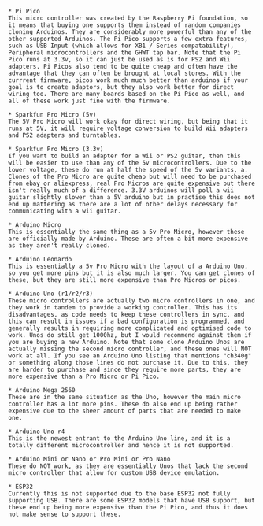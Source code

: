     * Pi Pico 
    This micro controller was created by the Raspberry Pi foundation, so it means that buying one supports them instead of random companies cloning Arduinos. They are considerably more powerful than any of the other supported Arduinos. The Pi Pico supports a few extra features, such as USB Input (which allows for XB1 / Series compatability), Peripheral microcontrollers and the GHWT tap bar. Note that the Pi Pico runs at 3.3v, so it can just be used as is for PS2 and Wii adapters. Pi Picos also tend to be quite cheap and often have the advantage that they can often be brought at local stores. With the currrent firmware, picos work much much better than arduinos if your goal is to create adaptors, but they also work better for direct wiring too. There are many boards based on the Pi Pico as well, and all of these work just fine with the firmware.

    * Sparkfun Pro Micro (5v)
    The 5V Pro Micro will work okay for direct wiring, but being that it runs at 5V, it will require voltage conversion to build Wii adapters and PS2 adapters and turntables.

    * Sparkfun Pro Micro (3.3v)
    If you want to build an adapter for a Wii or PS2 guitar, then this will be easier to use than any of the 5v microcontrollers. Due to the lower voltage, these do run at half the speed of the 5v variants, a. Clones of the Pro Micro are quite cheap but will need to be purchased from ebay or aliexpress, real Pro Micros are quite expensive but there isn't really much of a difference. 3.3V arduinos will poll a wii guitar slightly slower than a 5V arduino but in practise this does not end up mattering as there are a lot of other delays necessary for communicating with a wii guitar.

    * Arduino Micro
    This is essentially the same thing as a 5v Pro Micro, however these are officially made by Arduino. These are often a bit more expensive as they aren't really cloned.

    * Arduino Leonardo
    This is essentially a 5v Pro Micro with the layout of a Arduino Uno, so you get more pins but it is also much larger. You can get clones of these, but they are still more expensive than Pro Micros or picos.

    * Arduino Uno (r1/r2/r3)
    These micro controllers are actually two micro controllers in one, and they work in tandem to provide a working controller. This has its disadvantages, as code needs to keep these controllers in sync, and this can result in issues if a bad configuration is programmed, and generally results in requiring more complicated and optimised code to work. Unos do still get 1000hz, but I would recommend against them if you are buying a new Arduino. Note that some clone Arduino Unos are actually missing the second micro controller, and these ones will NOT work at all. If you see an Arduino Uno listing that mentions "ch340g" or something along those lines do not purchase it. Due to this, they are harder to purchase and since they require more parts, they are more expensive than a Pro Micro or Pi Pico.

    * Arduino Mega 2560
    These are in the same situation as the Uno, however the main micro controller has a lot more pins. These do also end up being rather expensive due to the sheer amount of parts that are needed to make one.

    * Arduino Uno r4
    This is the newest entrant to the Arduino Uno line, and it is a totally different microcontroller and hence it is not supported.

    * Arduino Mini or Nano or Pro Mini or Pro Nano
    These do NOT work, as they are essentially Unos that lack the second micro controller that allow for custom USB device emulation.

    * ESP32
    Currently this is not supported due to the base ESP32 not fully supporting USB. There are some ESP32 models that have USB support, but these end up being more expensive than the Pi Pico, and thus it does not make sense to support these.